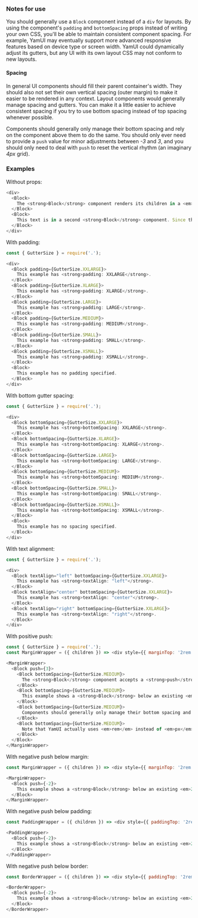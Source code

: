 ### Notes for use

You should generally use a `Block` component instead of a `div` for layouts. By using the component's `padding` and `bottomSpacing` props instead of writing your own CSS, you'll be able to maintain consistent component spacing. For example, YamUI may eventually support more advanced responsive features based on device type or screen width. YamUI could dynamically adjust its gutters, but any UI with its own layout CSS may not conform to new layouts.

#### Spacing

In general UI components should fill their parent container's width. They should also not set their own vertical spacing (outer margin) to make it easier to be rendered in any context. Layout components would generally manage spacing and gutters. You can make it a little easier to achieve consistent spacing if you try to use bottom spacing instead of top spacing whenever possible.

Components should generally only manage their bottom spacing and rely on the component above them to do the same. You should only ever need to provide a `push` value for minor adjustments between *-3* and *3*, and you should only need to deal with `push` to reset the vertical rhythm (an imaginary *4px* grid).

### Examples

Without props:

```js { "props": { "data-example": "without props" } }
<div>
  <Block>
    The <strong>Block</strong> component renders its children in a <em>div</em>. It's a convenient way to set consistent bottom gutters and padding, and manage pixel-perfect vertical rhythm between components.
  </Block>
  <Block>
    This text is in a second <strong>Block</strong> component. Since there isn't a <strong>bottomSpacing</strong> or <strong>padding</strong> prop set, the wrapper is just an unstyled <em>div</em>.
  </Block>
</div>
```

With padding:

```js { "props": { "data-example": "with padding" } }
const { GutterSize } = require('.');

<div>
  <Block padding={GutterSize.XXLARGE}>
    This example has <strong>padding: XXLARGE</strong>.
  </Block>
  <Block padding={GutterSize.XLARGE}>
    This example has <strong>padding: XLARGE</strong>.
  </Block>
  <Block padding={GutterSize.LARGE}>
    This example has <strong>padding: LARGE</strong>.
  </Block>
  <Block padding={GutterSize.MEDIUM}>
    This example has <strong>padding: MEDIUM</strong>.
  </Block>
  <Block padding={GutterSize.SMALL}>
    This example has <strong>padding: SMALL</strong>.
  </Block>
  <Block padding={GutterSize.XSMALL}>
    This example has <strong>padding: XSMALL</strong>.
  </Block>
  <Block>
    This example has no padding specified.
  </Block>
</div>
```

With bottom gutter spacing:

```js { "props": { "data-example": "with bottom gutter spacing" } }
const { GutterSize } = require('.');

<div>
  <Block bottomSpacing={GutterSize.XXLARGE}>
    This example has <strong>bottomSpacing: XXLARGE</strong>.
  </Block>
  <Block bottomSpacing={GutterSize.XLARGE}>
    This example has <strong>bottomSpacing: XLARGE</strong>.
  </Block>
  <Block bottomSpacing={GutterSize.LARGE}>
    This example has <strong>bottomSpacing: LARGE</strong>.
  </Block>
  <Block bottomSpacing={GutterSize.MEDIUM}>
    This example has <strong>bottomSpacing: MEDIUM</strong>.
  </Block>
  <Block bottomSpacing={GutterSize.SMALL}>
    This example has <strong>bottomSpacing: SMALL</strong>.
  </Block>
  <Block bottomSpacing={GutterSize.XSMALL}>
    This example has <strong>bottomSpacing: XSMALL</strong>.
  </Block>
  <Block>
    This example has no spacing specified.
  </Block>
</div>
```

With text alignment:

```js { "props": { "data-example": "with text alignment" } }
const { GutterSize } = require('.');

<div>
  <Block textAlign="left" bottomSpacing={GutterSize.XXLARGE}>
    This example has <strong>textAlign: "left"</strong>.
  </Block>
  <Block textAlign="center" bottomSpacing={GutterSize.XXLARGE}>
    This example has <strong>textAlign: "center"</strong>.
  </Block>
  <Block textAlign="right" bottomSpacing={GutterSize.XXLARGE}>
    This example has <strong>textAlign: "right"</strong>.
  </Block>
</div>
```

With positive push:

```js { "props": { "data-example": "with positive push" } }
const { GutterSize } = require('.');
const MarginWrapper = ({ children }) => <div style={{ marginTop: '2rem' }}>{children}</div>;

<MarginWrapper>
  <Block push={3}>
    <Block bottomSpacing={GutterSize.MEDIUM}>
      The <strong>Block</strong> component accepts a <strong>push</strong> prop, a number of pixels to adjust the component's top spacing. A positive value will push the component down, a negative value will pull it up. This is handy when a feature requires manual pixel adjustment between blocks of content to maintain our vertical rhythm.
    </Block>
    <Block bottomSpacing={GutterSize.MEDIUM}>
      This example shows a <strong>Block</strong> below an existing <em>20px</em> of margin. It specifies <strong>push: 3</strong>, which pushes it down an additional <em>3px</em> and creates a total top spacing of <em>23px</em>.
    </Block>
    <Block bottomSpacing={GutterSize.MEDIUM}>
      Components should generally only manage their bottom spacing and rely on the component above them to do the same. You should only ever need to provide a <strong>push</strong> value for minor adjustments between <em>-3</em> and <em>3</em>, and you should only need to deal with <strong>push</strong> to reset the vertical rhythm (an imaginary <em>4px</em> grid).
    </Block>
    <Block bottomSpacing={GutterSize.MEDIUM}>
      Note that YamUI actually uses <em>rem</em> instead of <em>px</em> for its font-related units, and converts the push pixel value to <em>rem</em>. YamUI has set <em>0.1rem</em> equal to <em>1px</em>.
    </Block>
  </Block>
</MarginWrapper>
```

With negative push below margin:

```js { "props": { "data-example": "with negative push below margin" } }
const MarginWrapper = ({ children }) => <div style={{ marginTop: '2rem' }}>{children}</div>;

<MarginWrapper>
  <Block push={-2}>
    This example shows a <strong>Block</strong> below an existing <em>20px</em> of margin. It specifies <strong>push: -2</strong> which pulls the component up <em>2px</em>, creating a total top spacing of <em>18px</em>.
  </Block>
</MarginWrapper>
```

With negative push below padding:

```js { "props": { "data-example": "with negative push below padding" } }
const PaddingWrapper = ({ children }) => <div style={{ paddingTop: '2rem' }}>{children}</div>;

<PaddingWrapper>
  <Block push={-2}>
    This example shows a <strong>Block</strong> below an existing <em>20px</em> of padding. It specifies <strong>push: -2</strong>, which still pulls the component up <em>2px</em>, creating a total top spacing of <em>18px</em>.
  </Block>
</PaddingWrapper>
```

With negative push below border:

```js { "props": { "data-example": "with negative push below border" } }
const BorderWrapper = ({ children }) => <div style={{ paddingTop: '2rem' }}>{children}</div>;

<BorderWrapper>
  <Block push={-2}>
    This example shows a <strong>Block</strong> below an existing <em>20px</em> of border. It specifies <strong>push: -2</strong>, which still pulls the component up <em>2px</em>, creating a total top spacing of <em>18px</em>. These three negative push examples show that a <strong>Block</strong> can pull up consistently regardless of the content above it.
  </Block>
</BorderWrapper>
```
